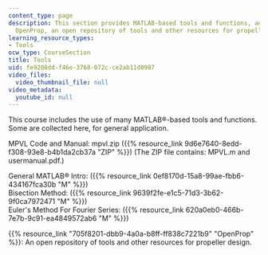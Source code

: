 ```yaml
---
content_type: page
description: This section provides MATLAB-based tools and functions, and a link to
  OpenProp, an open repository of tools and other resources for propeller design.
learning_resource_types:
- Tools
ocw_type: CourseSection
title: Tools
uid: fe9208dd-f46e-3768-072c-ce2ab11d0987
video_files:
  video_thumbnail_file: null
video_metadata:
  youtube_id: null
---
```


This course includes the use of many MATLAB®-based tools and functions. Some are collected here, for general application.

MPVL Code and Manual: mpvl.zip ({{% resource_link 9d6e7640-8edd-f308-93e8-b4b1da2cb37a "ZIP" %}}) (The ZIP file contains: MPVL.m and usermanual.pdf.)

General MATLAB® Intro: ({{% resource_link 0ef8170d-15a8-99ae-fbb6-434167fca30b "M" %}})  
Bisection Method: ({{% resource_link 9639f2fe-e1c5-71d3-3b62-9f0ca7972471 "M" %}})  
Euler's Method For Fourier Series: ({{% resource_link 620a0eb0-466b-7e7b-9c91-ea4849572ab6 "M" %}})

{{% resource_link "705f8201-dbb9-4a0a-b8ff-ff838c7221b9" "OpenProp" %}}: An open repository of tools and other resources for propeller design.